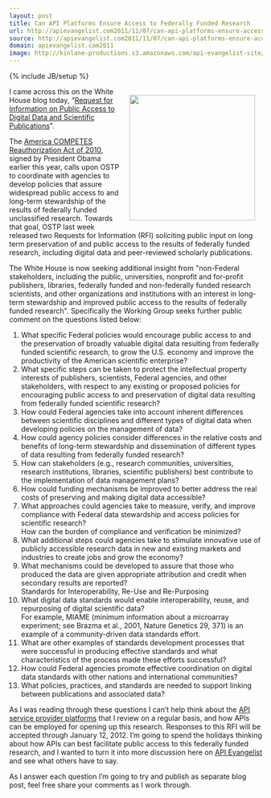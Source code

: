 ```yaml
---
layout: post
title: Can API Platforms Ensure Access to Federally Funded Research
url: http://apievangelist.com2011/11/07/can-api-platforms-ensure-access-to-federally-funded-research/
source: http://apievangelist.com2011/11/07/can-api-platforms-ensure-access-to-federally-funded-research/
domain: apievangelist.com2011
image: http://kinlane-productions.s3.amazonaws.com/api-evangelist-site/blog/US_white_house_logo.png
---
```

{% include JB/setup %}
<p><a href="http://www.whitehouse.gov/"><img style="padding: 15px;" src="http://kinlane-productions.s3.amazonaws.com/api-evangelist/federal-government/US_white_house_logo.png" alt="" width="250" align="right" /></a></p>
<p>I came across this on the White House blog today, &ldquo;<a title="Request for Information on Public Access to Digital Data and Scientific Publications" href="http://m.whitehouse.gov/blog/2011/11/07/request-information-public-access-digital-data-and-scientific-publications">Request for Information on Public Access to Digital Data and Scientific Publications</a>&rdquo;.</p>
<p>The <a title="America COMPETES Reauthorization Act of 2010" href="http://thomas.loc.gov/cgi-bin/bdquery/z?d111:H.R.5116:">America COMPETES Reauthorization Act of 2010</a>, signed by President Obama earlier this year, calls upon OSTP to coordinate with agencies to develop policies that assure widespread public access to and long-term stewardship of the results of federally funded unclassified research. Towards that goal, OSTP last week released two Requests for Information (RFI) soliciting public input on long term preservation of and public access to the results of federally funded research, including digital data and peer-reviewed scholarly publications.</p>
<p>The White House is now seeking additional insight from "non-Federal stakeholders, including the public, universities, nonprofit and for-profit publishers, libraries, federally funded and non-federally funded research scientists, and other organizations and institutions with an interest in long- term stewardship and improved public access to the results of federally funded research".  Specifically the Working Group seeks further public comment on the questions listed below:</p>
<ol class="mainlist">
<li>What specific Federal policies would encourage public access to and the preservation of broadly valuable digital data resulting from federally funded scientific research, to grow the U.S. economy and improve the productivity of the American scientific enterprise?</li>
<li>What specific steps can be taken to protect the intellectual property interests of publishers, scientists, Federal agencies, and other stakeholders, with respect to any existing or proposed policies for encouraging public access to and preservation of digital data resulting from federally funded scientific research?</li>
<li>How could Federal agencies take into account inherent differences between scientific disciplines and different types of digital data when developing policies on the management of data?</li>
<li>How could agency policies consider differences in the relative costs and benefits of long-term stewardship and dissemination of different types of data resulting from federally funded research?</li>
<li>How can stakeholders (e.g., research communities, universities, research institutions, libraries, scientific publishers) best contribute to the implementation of data management plans?</li>
<li>How could funding mechanisms be improved to better address the real costs of preserving and making digital data accessible?</li>
<li>What approaches could agencies take to measure, verify, and improve compliance with Federal data stewardship and access policies for scientific research?</li>
How can the burden of compliance and verification be minimized?
<li>What additional steps could agencies take to stimulate innovative use of publicly accessible research data in new and existing markets and industries to create jobs and grow the economy?</li>
<li>What mechanisms could be developed to assure that those who produced the data are given appropriate attribution and credit when secondary results are reported?</li>
Standards for Interoperability, Re-Use and Re-Purposing
<li>What digital data standards would enable interoperability, reuse, and repurposing of digital scientific data?</li>
For example, MIAME (minimum information about a microarray experiment; see Brazma et al., 2001, Nature Genetics 29, 371) is an example of a community-driven data standards effort.
<li>What are other examples of standards development processes that were successful in producing effective standards and what characteristics of the process made these efforts successful?</li>
<li>How could Federal agencies promote effective coordination on digital data standards with other nations and international communities?</li>
<li>What policies, practices, and standards are needed to support linking between publications and associated data?</li>
</ol>
<p>As I was reading through these questions I can&rsquo;t help think about the <a title="API Service Provider Platforms" href="http://apievangelist.com/serviceproviders/">API service provider platforms</a> that I review on a regular basis, and how APIs can be employed for opening up this research.   Responses to this RFI will be accepted through January 12, 2012.  I&rsquo;m going to spend the holidays thinking about how APIs can best facilitate public access to this federally funded research, and I wanted to turn it into more discussion here on <a title="API Evangelist" href="http://apievangelist.com">API Evangelist</a> and see what others have to say.</p>
<p>As I answer each question I&rsquo;m going to try and publish as separate blog post, feel free share your comments as I work through.</p>
